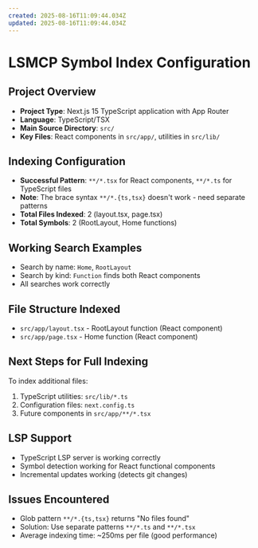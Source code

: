 ```yaml
---
created: 2025-08-16T11:09:44.034Z
updated: 2025-08-16T11:09:44.034Z
---
```


# LSMCP Symbol Index Configuration

## Project Overview
- **Project Type**: Next.js 15 TypeScript application with App Router
- **Language**: TypeScript/TSX
- **Main Source Directory**: `src/`
- **Key Files**: React components in `src/app/`, utilities in `src/lib/`

## Indexing Configuration
- **Successful Pattern**: `**/*.tsx` for React components, `**/*.ts` for TypeScript files
- **Note**: The brace syntax `**/*.{ts,tsx}` doesn't work - need separate patterns
- **Total Files Indexed**: 2 (layout.tsx, page.tsx)
- **Total Symbols**: 2 (RootLayout, Home functions)

## Working Search Examples
- Search by name: `Home`, `RootLayout`
- Search by kind: `Function` finds both React components
- All searches work correctly

## File Structure Indexed
- `src/app/layout.tsx` - RootLayout function (React component)
- `src/app/page.tsx` - Home function (React component)

## Next Steps for Full Indexing
To index additional files:
1. TypeScript utilities: `src/lib/*.ts`
2. Configuration files: `next.config.ts`
3. Future components in `src/app/**/*.tsx`

## LSP Support
- TypeScript LSP server is working correctly
- Symbol detection working for React functional components
- Incremental updates working (detects git changes)

## Issues Encountered
- Glob pattern `**/*.{ts,tsx}` returns "No files found"
- Solution: Use separate patterns `**/*.ts` and `**/*.tsx`
- Average indexing time: ~250ms per file (good performance)